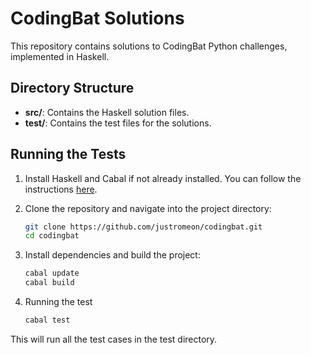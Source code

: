 # CodingBat Solutions

This repository contains solutions to CodingBat Python challenges, implemented in Haskell.

## Directory Structure

- **src/**: Contains the Haskell solution files.
- **test/**: Contains the test files for the solutions.

## Running the Tests

1. Install Haskell and Cabal if not already installed. You can follow the instructions [here](https://www.haskell.org/downloads/).

2. Clone the repository and navigate into the project directory:

   ```bash
   git clone https://github.com/justromeon/codingbat.git
   cd codingbat

3. Install dependencies and build the project:
    ```bash
    cabal update
    cabal build

4. Running the test
    ```bash
    cabal test

This will run all the test cases in the test directory.
